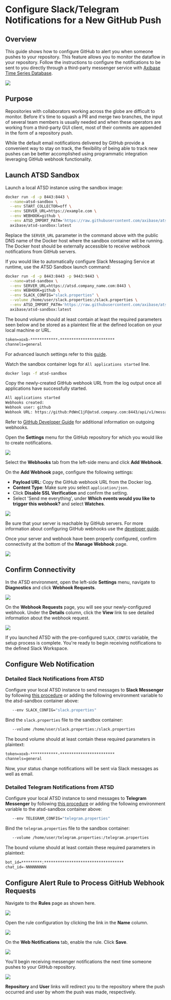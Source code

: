 # Configure Slack/Telegram Notifications for a New GitHub Push

## Overview

This guide shows how to configure GitHub to alert you when someone pushes to your repository. This feature allows you to monitor the dataflow in your repository. Follow the instructions to configure the notifications to be sent to you directly through a third-party messenger service with [Axibase Time Series Database](https://axibase.com/products/axibase-time-series-database/).

![](images/workflow-5.png)

## Purpose

Repositories with collaborators working across the globe are difficult to monitor. Before it's time to squash a PR and merge two branches, the input of several team members is usually needed and when these operators are working from a third-party GUI client, most of their commits are appended in the form of a repository push.

While the default email notifications delivered by GitHub provide a convenient way to stay on track, the flexibility of being able to track new pushes can be better accomplished using programmatic integration leveraging GitHub webhook functionality.

## Launch ATSD Sandbox

Launch a local ATSD instance using the sandbox image:

```sh
docker run -d -p 8443:8443 \
  --name=atsd-sandbox \
  --env START_COLLECTOR=off \
  --env SERVER_URL=https://example.com \
  --env WEBHOOK=github \
  --env ATSD_IMPORT_PATH='https://raw.githubusercontent.com/axibase/atsd-use-cases/master/how-to/github/resources/github-push.xml' \
  axibase/atsd-sandbox:latest
```

Replace the `SERVER_URL` parameter in the command above with the public DNS name of the Docker host where the sandbox container will be running. The Docker host should be externally accessible to receive webhook notifications from GitHub servers.

If you would like to automatically configure Slack Messaging Service at runtime, use the ATSD Sandbox launch command:

```sh
docker run -d -p 8443:8443 -p 9443:9443 \
  --name=atsd-sandbox \
  --env SERVER_URL=https://atsd.company_name.com:8443 \
  --env WEBHOOK=github \
  --env SLACK_CONFIG="slack.properties" \
  --volume /home/user/slack.properties:/slack.properties \
  --env ATSD_IMPORT_PATH='https://raw.githubusercontent.com/axibase/atsd-use-cases/master/how-to/github/resources/github-push.xml' \
  axibase/atsd-sandbox:latest
```

The bound volume should at least contain at least the required parameters seen below and be stored as a plaintext file at the defined location on your local machine or URL.

```txt
token=xoxb-************-************************
channels=general
```

For advanced launch settings refer to this [guide](https://github.com/axibase/dockers/tree/atsd-sandbox).

Watch the sandbox container logs for `All applications started` line.

```sh
docker logs -f atsd-sandbox
```

Copy the newly-created GitHub webhook URL from the log output once all applications have successfully started.

```txt
All applications started
Webhooks created:
Webhook user: github
Webhook URL: https://github:PdWnC1jF@atsd.company.com:8443/api/v1/messages/webhook/github?exclude=organization.*;repository.*;*.signature;*.payload;*.sha;*.ref;*_at;*.id&include=repository.name;repository.full_name&header.tag.event=X-GitHub-Event&excludeValues=http*&debug=true
```

Refer to [GitHub Developer Guide](https://developer.github.com/webhooks/) for additional information on outgoing webhooks.

Open the **Settings** menu for the GitHub repository for which you would like to create notifications.

![](images/repo-settings.png)

Select the **Webhooks** tab from the left-side menu and click **Add Webhook**.

On the **Add Webhook** page, configure the following settings:

* **Payload URL**: Copy the GitHub webhook URL from the Docker log.
* **Content Type**: Make sure you select `application/json`.
* Click **Disable SSL Verification** and confirm the setting.
* Select 'Send me everything', under **Which events would you like to trigger this webhook?** and select **Watches**.

![](images/webhook-config.png)

Be sure that your server is reachable by GitHub servers. For more information about configuring GitHub webhooks use the [developer guide](https://developer.github.com/webhooks/configuring/).

Once your server and webhook have been properly configured, confirm connectivity at the bottom of the **Manage Webhook** page.

![](images/recent-delivery.png)

## Confirm Connectivity

In the ATSD environment, open the left-side **Settings** menu, navigate to **Diagnostics** and click **Webhook Requests**.

![](images/webhook-diag.png)

On the **Webhook Requests** page, you will see your newly-configured webhook. Under the **Details** column, click the **View** link to see detailed information about the webhook request.

![](images/webhook-confirm.png)

If you launched ATSD with the pre-configured `SLACK_CONFIG` variable, the setup process is complete. You're ready to begin receiving notifications to the defined Slack Workspace.

## Configure Web Notification

### Detailed Slack Notifications from ATSD

Configure your local ATSD instance to send messages to **Slack Messenger** by following [this procedure](https://github.com/axibase/atsd/blob/master/rule-engine/notifications/slack.md) or adding the following environment variable to the atsd-sandbox container above:

```sh
   --env SLACK_CONFIG="slack.properties"
```

Bind the `slack.properties` file to the sandbox container:

```sh
   --volume /home/user/slack.properties:/slack.properties
```

The bound volume should at least contain these required parameters in plaintext:

```txt
token=xoxb-************-************************
channels=general
```

Now, your status change notifications will be sent via Slack messages as well as email.

### Detailed Telegram Notifications from ATSD

Configure your local ATSD instance to send messages to **Telegram Messenger** by following [this procedure](https://github.com/axibase/atsd/blob/master/rule-engine/notifications/telegram.md) or adding the following environment variable to the atsd-sandbox container above:

```sh
   --env TELEGRAM_CONFIG="telegram.properties"
```

Bind the `telegram.properties` file to the sandbox container:

```sh
   --volume /home/user/telegram.properties:/telegram.properties
```

The bound volume should at least contain these required parameters in plaintext:

```txt
bot_id=*********:***********************************
chat_id=-NNNNNNNNN
```

## Configure Alert Rule to Process GitHub Webhook Requests

Navigate to the **Rules** page as shown here.

![](images/alerts-rules.png)

Open the rule configuration by clicking the link in the **Name** column.

![](images/open-watch-rule.png)

On the **Web Notifications** tab, enable the rule. Click **Save**.

![](images/wn-watch.png)

You'll begin receiving messenger notifications the next time someone pushes to your GitHub repository.

![](images/slack_push.png)

**Repository** and **User** links will redirect you to the repository where the push occurred and user by whom the push was made, respectively.
